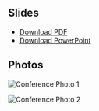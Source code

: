 
 ## Slides

- [Download PDF](./LLM-on-kubernetes.pdf)
- [Download PowerPoint](./LLM-on-kubernetes.pptx)

## Photos

![Conference Photo 1](img/presenting.jpg)

![Conference Photo 2](img/speakers-and-organisers.jpg)
